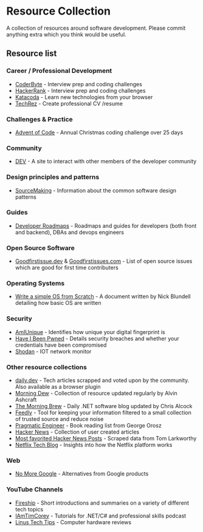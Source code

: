 # Resource Collection
A collection of resources around software development. Please commit anything extra which you think would be useful.

## Resource list

### Career / Professional Development
- [CoderByte](https://coderbyte.com/) - Interview prep and coding challenges
- [HackerRank](https://www.hackerrank.com/) - Interview prep and coding challenges
- [Katacoda](https://katacoda.com/) - Learn new technologies from your browser
- [TechRez](https://techrez.io/) - Create professional CV /resume

### Challenges & Practice
- [Advent of Code](https://adventofcode.com/) - Annual Christmas coding challenge over 25 days

### Community
- [DEV](https://dev.to/) - A site to interact with other members of the developer community

### Design principles and patterns
- [SourceMaking](https://sourcemaking.com/design_patterns) - Information about the common software design patterns

### Guides
- [Developer Roadmaps](https://roadmap.sh/) - Roadmaps and guides for developers (both front and backend), DBAs and devops engineers

### Open Source Software
- [Goodfirstissue.dev](https://goodfirstissue.dev/) & [Goodfirstissues.com](https://goodfirstissues.com/) - List of open source issues which are good for first time contributers

### Operating Systems
- [Write a simple OS from Scratch](https://www.cs.bham.ac.uk/~exr/lectures/opsys/10_11/lectures/os-dev.pdf) -  A document written by Nick Blundell detailing how basic OS are written

### Security

 - [AmIUnique](https://amiunique.org/fp) - Identifies how unique your digital fingerprint is
 - [Have I Been Pwned](https://haveibeenpwned.com/) - Details security breaches and whether your credentials have been compromised
 - [Shodan](https://www.shodan.io/) - IOT network monitor 

### Other resource collections

 - [daily.dev](https://app.daily.dev/) - Tech articles scrapped and voted upon by the community. Also available as a browser plugin
 - [Morning Dew](https://www.alvinashcraft.com/) - Collection of resource updated regularly by Alvin Ashcraft
 - [The Morning Brew](http://themorningbrew.net/) - Daily .NET software blog updated by Chris Alcock
 - [Feedly](https://feedly.com/i/welcome) - Tool for keeping your information filtered to a small collection of trusted source and reduce noise
 - [Pragmatic Engineer](https://blog.pragmaticengineer.com/my-reading-list/) - Book reading list from George Orosz
 - [Hacker News](https://news.ycombinator.com/) - Collection of user created articles
 - [Most favorited Hacker News Posts](https://observablehq.com/@tomlarkworthy/hacker-favourites-analysis) - Scraped data from Tom Larkworthy
 - [Netflix Tech Blog](https://netflixtechblog.com/) - Insights into how the Netflix platform works

### Web
 
 - [No More Google](https://nomoregoogle.com/) - Alternatives from Google products


### YouTube Channels

 - [Fireship](https://www.youtube.com/c/Fireship) - Short introductions and summaries on a variety of different tech topics
 - [IAmTimCorey](https://www.youtube.com/user/IAmTimCorey) - Tutorials for .NET/C# and professional skills podcast
 - [Linus Tech Tips](https://www.youtube.com/user/LinusTechTips) - Computer hardware reviews
